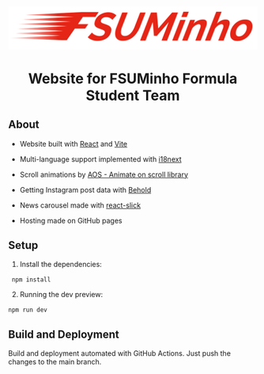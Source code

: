 ![Logo_red](https://github.com/FSUMinho/website/blob/main/imgs/logo_red.png)

<h1 align="center">Website for FSUMinho Formula Student Team</h1>

## About

- Website built with <a href="https://react.dev/">React</a> and <a href="https://vitejs.dev/">Vite</a>

- Multi-language support implemented with <a href="https://react.i18next.com/">i18next</a>

- Scroll animations by <a href="https://github.com/michalsnik/aos/tree/v2">AOS - Animate on scroll library</a>

- Getting Instagram post data with <a href="https://behold.so/">Behold</a>

- News carousel made with <a href="https://github.com/akiran/react-slick/">react-slick</a>

- Hosting made on GitHub pages

## Setup

1. Install the dependencies:
 ```shel
  npm install
 ```  

2. Running the dev preview:
```shell
npm run dev
```

## Build and Deployment

Build and deployment automated with GitHub Actions. Just push the changes to the main branch.
